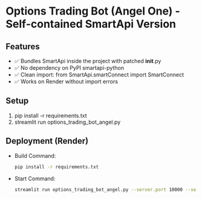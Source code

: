 # Options Trading Bot (Angel One) - Self-contained SmartApi Version

## Features
- ✅ Bundles SmartApi inside the project with patched __init__.py
- ✅ No dependency on PyPI smartapi-python
- ✅ Clean import: from SmartApi.smartConnect import SmartConnect
- ✅ Works on Render without import errors

## Setup
1. pip install -r requirements.txt
2. streamlit run options_trading_bot_angel.py

## Deployment (Render)
- Build Command:
  ```bash
  pip install -r requirements.txt
  ```
- Start Command:
  ```bash
  streamlit run options_trading_bot_angel.py --server.port 10000 --server.address 0.0.0.0
  ```
